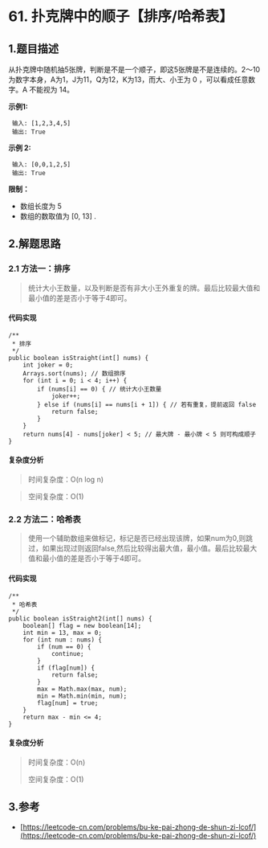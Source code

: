 # 61. 扑克牌中的顺子【排序/哈希表】

## 1.题目描述

从扑克牌中随机抽5张牌，判断是不是一个顺子，即这5张牌是不是连续的。2～10为数字本身，A为1，J为11，Q为12，K为13，而大、小王为 0 ，可以看成任意数字。A 不能视为 14。

**示例1:**

```text
 输入: [1,2,3,4,5]
 输出: True
```

**示例 2:**

```text
 输入: [0,0,1,2,5]
 输出: True
```

**限制：**

* 数组长度为 5
* 数组的数取值为 \[0, 13\] .

## 2.解题思路

### 2.1 方法一：排序

> 统计大小王数量，以及判断是否有非大小王外重复的牌。最后比较最大值和最小值的差是否小于等于4即可。

#### 代码实现

```text
/**
 * 排序
 */
public boolean isStraight(int[] nums) {
    int joker = 0;
    Arrays.sort(nums); // 数组排序
    for (int i = 0; i < 4; i++) {
        if (nums[i] == 0) { // 统计大小王数量
            joker++;
        } else if (nums[i] == nums[i + 1]) { // 若有重复，提前返回 false
            return false;
        }
    }
    return nums[4] - nums[joker] < 5; // 最大牌 - 最小牌 < 5 则可构成顺子
}
```

#### 复杂度分析

> 时间复杂度：O\(n log n\)

> 空间复杂度：O\(1\)

### 2.2 方法二：哈希表

> 使用一个辅助数组来做标记，标记是否已经出现该牌，如果num为0,则跳过，如果出现过则返回false,然后比较得出最大值，最小值。最后比较最大值和最小值的差是否小于等于4即可。

#### 代码实现

```text
/**
 * 哈希表
 */
public boolean isStraight2(int[] nums) {
    boolean[] flag = new boolean[14];
    int min = 13, max = 0;
    for (int num : nums) {
        if (num == 0) {
            continue;
        }
        if (flag[num]) {
            return false;
        }
        max = Math.max(max, num);
        min = Math.min(min, num);
        flag[num] = true;
    }
    return max - min <= 4;
}
```

#### 复杂度分析

> 时间复杂度：O\(n\)
>
> 空间复杂度：O\(1\)

## 3.参考

* [https://leetcode-cn.com/problems/bu-ke-pai-zhong-de-shun-zi-lcof/](https://leetcode-cn.com/problems/bu-ke-pai-zhong-de-shun-zi-lcof/)

